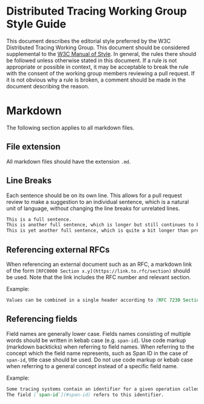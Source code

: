 # Distributed Tracing Working Group Style Guide

This document describes the editorial style preferred by the W3C Distributed Tracing Working Group.
This document should be considered supplemental to the [W3C Manual of Style](https://www.w3.org/Guide/manual-of-style/).
In general, the rules there should be followed unless otherwise stated in this document.
If a rule is not appropriate or possible in context, it may be acceptable to break the rule with the consent of the working group members reviewing a pull request.
If it is not obvious why a rule is broken, a comment should be made in the document describing the reason.

# Markdown

The following section applies to all markdown files.

## File extension

All markdown files should have the extension `.md`.

## Line Breaks

Each sentence should be on its own line.
This allows for a pull request review to make a suggestion to an individual sentence, which is a natural unit of language, without changing the line breaks for unrelated lines.

```markdown
This is a full sentence.
This is another full sentence, which is longer but still continues to be on the same line.
This is yet another full sentence, which is quite a bit longer than previous sentences, and still contains no line breaks.
```

## Referencing external RFCs

When referencing an external document such as an RFC, a markdown link of the form `[RFC0000 Section x.y](https://link.to.rfc/section)` should be used.
Note that the link includes the RFC number and relevant section.

Example:

```markdown
Values can be combined in a single header according to [RFC 7230 Section 3.2.2](https://datatracker.ietf.org/doc/html/rfc7230#section-3.2.2).
```

## Referencing fields

Field names are generally lower case.
Fields names consisting of multiple words should be written in kebab case (e.g. `span-id`).
Use code markup (markdown backticks) when referring to field names.
When referring to the concept which the field name represents, such as Span ID in the case of `span-id`, title case should be used.
Do not use code markup or kebab case when referring to a general concept instead of a specific field name.

Example:

```markdown
Some tracing systems contain an identifier for a given operation called a Span ID.
The field [`span-id`](#span-id) refers to this identifier.
```
